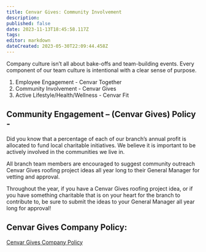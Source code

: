 ```yaml
---
title: Cenvar Gives: Community Involvement
description: 
published: false
date: 2023-11-13T18:45:58.117Z
tags: 
editor: markdown
dateCreated: 2023-05-30T22:09:44.458Z
---
```


Company culture isn’t all about bake-offs and team-building events. Every component of our team culture is intentional with a clear sense of purpose. 

1.  Employee Engagement - Cenvar Together
2.  Community Involvement - Cenvar Gives
3.  Active Lifestyle/Health/Wellness - Cenvar Fit

## **Community Engagement – (Cenvar Gives) Policy -**

Did you know that a percentage of each of our branch’s annual profit is allocated to fund local charitable initiatives. We believe it is important to be actively involved in the communities we live in.

All branch team members are encouraged to suggest community outreach Cenvar Gives roofing project ideas all year long to their General Manager for vetting and approval.

Throughout the year, if you have a Cenvar Gives roofing project idea, or if you have something charitable that is on your heart for the branch to contribute to, be sure to submit the ideas to your General Manager all year long for approval!

## **Cenvar Gives Company Policy:**

[Cenvar Gives Company Policy](https://wiki.cenvarroofing.com/i/25)